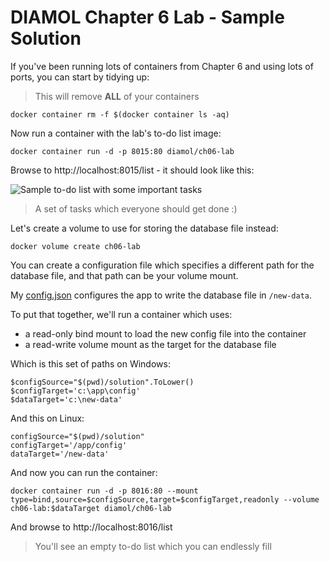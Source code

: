 # DIAMOL Chapter 6 Lab - Sample Solution

If you've been running lots of containers from Chapter 6 and using lots of ports, you can start by tidying up:

> This will remove **ALL** of your containers

```
docker container rm -f $(docker container ls -aq)
```

Now run a container with the lab's to-do list image:

```
docker container run -d -p 8015:80 diamol/ch06-lab
```

Browse to http://localhost:8015/list  - it should look like this:

![Sample to-do list with some important tasks](./todo-list-v3.png)

> A set of tasks which everyone should get done :)

Let's create a volume to use for storing the database file instead:

```
docker volume create ch06-lab
```

You can create a configuration file which specifies a different path for the database file, and that path can be your volume mount. 

My [config.json](./solution/config.json) configures the app to write the database file in `/new-data`.

To put that together, we'll run a container which uses:

- a read-only bind mount to load the new config file into the container
- a read-write volume mount as the target for the database file

Which is this set of paths on Windows:

```
$configSource="$(pwd)/solution".ToLower()
$configTarget='c:\app\config'
$dataTarget='c:\new-data'
```

And this on Linux:

```
configSource="$(pwd)/solution"
configTarget='/app/config'
dataTarget='/new-data'
```

And now you can run the container:

```
docker container run -d -p 8016:80 --mount type=bind,source=$configSource,target=$configTarget,readonly --volume ch06-lab:$dataTarget diamol/ch06-lab
```

And browse to http://localhost:8016/list

> You'll see an empty to-do list which you can endlessly fill

